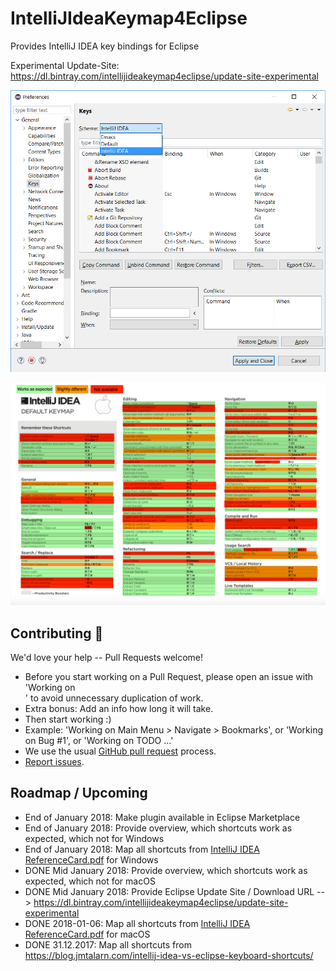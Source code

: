 # IntelliJIdeaKeymap4Eclipse
Provides IntelliJ IDEA key bindings for Eclipse

Experimental Update-Site: https://dl.bintray.com/intellijideakeymap4eclipse/update-site-experimental

![alt text](https://github.com/IntelliJIdeaKeymap4Eclipse/IntelliJIdeaKeymap4Eclipse/blob/master/images_github/Eclipse_Preferences_Keys-IntelliJ_IDEA.png "Logo IntelliJ IDEA keymap")

![alt text](https://github.com/IntelliJIdeaKeymap4Eclipse/IntelliJIdeaKeymap4Eclipse/blob/master/images_github/intellij_keymap_macos.png "Overview IntelliJ IDEA keymap macOS")

## Contributing :green_heart:
We'd love your help -- Pull Requests welcome!
 * Before you start working on a Pull Request, please open an issue with 'Working on <section>' to avoid unnecessary duplication of work.
 * Extra bonus: Add an info how long it will take. 
 * Then start working :)
 * Example: 'Working on Main Menu > Navigate > Bookmarks', or 'Working on Bug #1', or 'Working on TODO ...'
 * We use the usual [GitHub pull request](https://help.github.com/articles/about-pull-requests/) process.
 * [Report issues](https://github.com/IntelliJIdeaKeymap4Eclipse/IntelliJIdeaKeymap4Eclipse/issues/new).

## Roadmap / Upcoming
 * End of January 2018: Make plugin available in Eclipse Marketplace
 * End of January 2018: Provide overview, which shortcuts work as expected, which not for Windows
 * End of January 2018: Map all shortcuts from [IntelliJ IDEA ReferenceCard.pdf](https://resources.jetbrains.com/storage/products/intellij-idea/docs/IntelliJIDEA_ReferenceCard.pdf) for Windows
 * DONE Mid January 2018: Provide overview, which shortcuts work as expected, which not for macOS
 * DONE Mid January 2018: Provide Eclipse Update Site / Download URL --> https://dl.bintray.com/intellijideakeymap4eclipse/update-site-experimental
 * DONE 2018-01-06: Map all shortcuts from  [IntelliJ IDEA ReferenceCard.pdf](https://resources.jetbrains.com/storage/products/intellij-idea/docs/IntelliJIDEA_ReferenceCard.pdf) for macOS
 * DONE 31.12.2017: Map all shortcuts from https://blog.jmtalarn.com/intellij-idea-vs-eclipse-keyboard-shortcuts/
